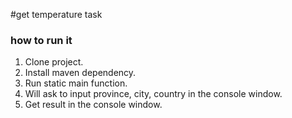 #get temperature task
### how to run it
1. Clone project.
2. Install maven dependency.
3. Run static main function.
4. Will ask to input province, city, country in the console window.
5. Get result in the console window.